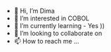 - 👋 Hi, I’m Dima
- 👀 I’m interested in COBOL
- 🌱 I’m currently learning - Yes ))
- 💞️ I’m looking to collaborate on
- 📫 How to reach me ...

<!---
rubisd/rubisd is a ✨ special ✨ repository because its `README.md` (this file) appears on your GitHub profile.
You can click the Preview link to take a look at your changes.
--->
